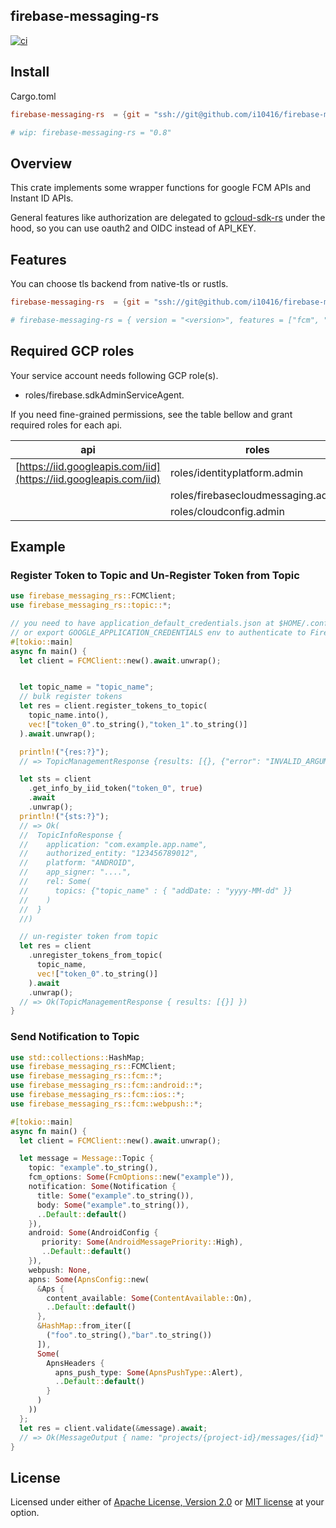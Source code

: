 ## firebase-messaging-rs

[![ci](https://github.com/i10416/firebase-messaging-rs/actions/workflows/ci.yaml/badge.svg)](https://github.com/i10416/firebase-messaging-rs/actions/workflows/ci.yaml)

## Install

Cargo.toml

```toml
firebase-messaging-rs  = {git = "ssh://git@github.com/i10416/firebase-messaging-rs.git", branch = "main", version = "0.8"}

# wip: firebase-messaging-rs = "0.8"

```

## Overview

This crate implements some wrapper functions for google FCM APIs and Instant ID APIs.

General features like authorization are delegated to [gcloud-sdk-rs](https://github.com/abdolence/gcloud-sdk-rs) under the hood, so you can use oauth2 and OIDC instead of API_KEY.


## Features

You can choose tls backend from native-tls or rustls.

```toml
firebase-messaging-rs  = {git = "ssh://git@github.com/i10416/firebase-messaging-rs.git", branch = "main", version = "0.4", features = ["rustls"] }

# firebase-messaging-rs = { version = "<version>", features = ["fcm", "topic", "rustls"] }
```

## Required GCP roles

Your service account needs following GCP role(s).

- roles/firebase.sdkAdminServiceAgent.

If you need fine-grained permissions, see the table bellow and grant required roles for each api.


| api                            | roles                              |
| ------------------------------ | ---------------------------------- |
| [https://iid.googleapis.com/iid](https://iid.googleapis.com/iid) | roles/identityplatform.admin       |
|                                | roles/firebasecloudmessaging.admin |
|                                | roles/cloudconfig.admin            |
## Example


### Register Token to Topic and Un-Register Token from Topic

```rust no_run
use firebase_messaging_rs::FCMClient;
use firebase_messaging_rs::topic::*;

// you need to have application_default_credentials.json at $HOME/.config/gcloud directory
// or export GOOGLE_APPLICATION_CREDENTIALS env to authenticate to Firebase.
#[tokio::main]
async fn main() {
  let client = FCMClient::new().await.unwrap();


  let topic_name = "topic_name";
  // bulk register tokens
  let res = client.register_tokens_to_topic(
    topic_name.into(),
    vec!["token_0".to_string(),"token_1".to_string()]
  ).await.unwrap();

  println!("{res:?}");
  // => TopicManagementResponse {results: [{}, {"error": "INVALID_ARGUMENT"}, ...] }

  let sts = client
    .get_info_by_iid_token("token_0", true)
    .await
    .unwrap();
  println!("{sts:?}");
  // => Ok(
  //  TopicInfoResponse {
  //    application: "com.example.app.name",
  //    authorized_entity: "123456789012",
  //    platform: "ANDROID",
  //    app_signer: "....",
  //    rel: Some(
  //      topics: {"topic_name" : { "addDate: : "yyyy-MM-dd" }}
  //    )
  //  }
  //)

  // un-register token from topic
  let res = client
    .unregister_tokens_from_topic(
      topic_name,
      vec!["token_0".to_string()]
    ).await
    .unwrap();
  // => Ok(TopicManagementResponse { results: [{}] })
}

```

### Send Notification to Topic

```rust no_run
use std::collections::HashMap;
use firebase_messaging_rs::FCMClient;
use firebase_messaging_rs::fcm::*;
use firebase_messaging_rs::fcm::android::*;
use firebase_messaging_rs::fcm::ios::*;
use firebase_messaging_rs::fcm::webpush::*;

#[tokio::main]
async fn main() {
  let client = FCMClient::new().await.unwrap();

  let message = Message::Topic {
    topic: "example".to_string(),
    fcm_options: Some(FcmOptions::new("example")),
    notification: Some(Notification {
      title: Some("example".to_string()),
      body: Some("example".to_string()),
      ..Default::default()
    }),
    android: Some(AndroidConfig {
       priority: Some(AndroidMessagePriority::High),
       ..Default::default()
    }),
    webpush: None,
    apns: Some(ApnsConfig::new(
      &Aps {
        content_available: Some(ContentAvailable::On),
        ..Default::default()
      },
      &HashMap::from_iter([
        ("foo".to_string(),"bar".to_string())
      ]),
      Some(
        ApnsHeaders {
          apns_push_type: Some(ApnsPushType::Alert),
          ..Default::default()
        }
      )
    ))
  };
  let res = client.validate(&message).await;
  // => Ok(MessageOutput { name: "projects/{project-id}/messages/{id}" })
}

```


## License

Licensed under either of [Apache License, Version 2.0](https://github.com/abdolence/gcloud-sdk-rs/blob/master/LICENSE-APACHE) or [MIT license](https://github.com/abdolence/gcloud-sdk-rs/blob/master/LICENSE-MIT) at your option.
